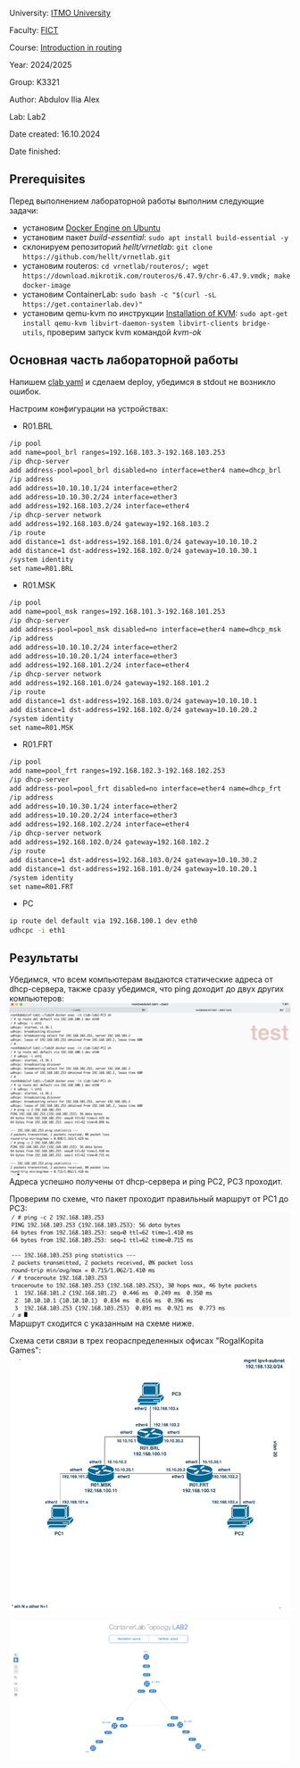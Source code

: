 University: [ITMO University](https://itmo.ru/ru/)

Faculty: [FICT](https://fict.itmo.ru)

Course: [Introduction in routing](https://github.com/itmo-ict-faculty/introduction-in-routing)

Year: 2024/2025

Group: K3321

Author: Abdulov Ilia Alex

Lab: Lab2

Date created: 16.10.2024

Date finished: 

## Prerequisites

Перед выполнением лабораторной работы выполним следующие задачи:
- установим [Docker Engine on Ubuntu](https://docs.docker.com/engine/install/ubuntu/)
- установим пакет *build-essential*: ```sudo apt install build-essential -y```
- склонируем репозиторий *hellt/vrnetlab*: ```git clone https://github.com/hellt/vrnetlab.git```
- установим routeros: ```cd vrnetlab/routeros/; wget https://download.mikrotik.com/routeros/6.47.9/chr-6.47.9.vmdk; make docker-image```
- установим ContainerLab: ```sudo bash -c "$(curl -sL https://get.containerlab.dev)"```
- установим qemu-kvm по инструкции [Installation of KVM](https://help.ubuntu.com/community/KVM/Installation): ```sudo apt-get install qemu-kvm libvirt-daemon-system libvirt-clients bridge-utils```, проверим запуск kvm командой *kvm-ok*

## Основная часть лабораторной работы

Напишем [clab yaml](lab2.clab.yaml) и сделаем deploy, убедимся в stdout не возникло ошибок.

Настроим конфигурации на устройствах:

- R01.BRL

```mikrotik
/ip pool
add name=pool_brl ranges=192.168.103.3-192.168.103.253
/ip dhcp-server
add address-pool=pool_brl disabled=no interface=ether4 name=dhcp_brl
/ip address
add address=10.10.10.1/24 interface=ether2
add address=10.10.30.2/24 interface=ether3
add address=192.168.103.2/24 interface=ether4
/ip dhcp-server network
add address=192.168.103.0/24 gateway=192.168.103.2
/ip route
add distance=1 dst-address=192.168.101.0/24 gateway=10.10.10.2
add distance=1 dst-address=192.168.102.0/24 gateway=10.10.30.1
/system identity
set name=R01.BRL
```

- R01.MSK

```mikrotik
/ip pool
add name=pool_msk ranges=192.168.101.3-192.168.101.253
/ip dhcp-server
add address-pool=pool_msk disabled=no interface=ether4 name=dhcp_msk
/ip address
add address=10.10.10.2/24 interface=ether2
add address=10.10.20.1/24 interface=ether3
add address=192.168.101.2/24 interface=ether4
/ip dhcp-server network
add address=192.168.101.0/24 gateway=192.168.101.2
/ip route
add distance=1 dst-address=192.168.103.0/24 gateway=10.10.10.1
add distance=1 dst-address=192.168.102.0/24 gateway=10.10.20.2
/system identity
set name=R01.MSK
```

- R01.FRT

```mikrotik
/ip pool
add name=pool_frt ranges=192.168.102.3-192.168.102.253
/ip dhcp-server
add address-pool=pool_frt disabled=no interface=ether4 name=dhcp_frt
/ip address
add address=10.10.30.1/24 interface=ether2
add address=10.10.20.2/24 interface=ether3
add address=192.168.102.2/24 interface=ether4
/ip dhcp-server network
add address=192.168.102.0/24 gateway=192.168.102.2
/ip route
add distance=1 dst-address=192.168.103.0/24 gateway=10.10.30.2
add distance=1 dst-address=192.168.101.0/24 gateway=10.10.20.1
/system identity
set name=R01.FRT
```

- PC

```sh
ip route del default via 192.168.100.1 dev eth0
udhcpc -i eth1
```

## Результаты

Убедимся, что всем компьютерам выдаются статические адреса от dhcp-сервера, также сразу убедимся, что ping доходит до двух других компьютеров:
![successful ping tests](assets/image-ping.png)
Адреса успешно получены от dhcp-сервера и ping PC2, PC3 проходит.

Проверим по схеме, что пакет проходит правильный маршрут от PC1 до PC3:
![traceroute to 192.168.103.253](assets/image-traceroute.png)
Маршрут сходится с указанным на схеме ниже.

Схема сети связи в трех геораспределенных офисах "RogaIKopita Games":
![traceroute to 192.168.103.253](assets/Lab2.png)

![graph](assets/image-graph.png)
